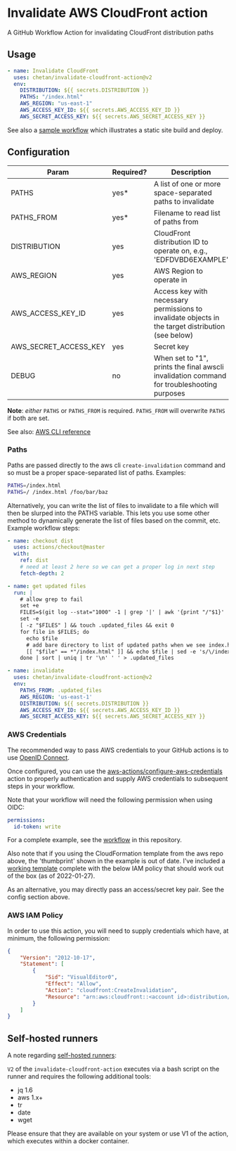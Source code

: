 # Invalidate AWS CloudFront action

A GitHub Workflow Action for invalidating CloudFront distribution paths

## Usage

```yaml
- name: Invalidate CloudFront
  uses: chetan/invalidate-cloudfront-action@v2
  env:
    DISTRIBUTION: ${{ secrets.DISTRIBUTION }}
    PATHS: "/index.html"
    AWS_REGION: "us-east-1"
    AWS_ACCESS_KEY_ID: ${{ secrets.AWS_ACCESS_KEY_ID }}
    AWS_SECRET_ACCESS_KEY: ${{ secrets.AWS_SECRET_ACCESS_KEY }}
```

See also a [sample workflow](./example.yml) which illustrates a static site
build and deploy.

## Configuration

| Param                 | Required? | Description                                                                                        |
| --------------------- | --------- | -------------------------------------------------------------------------------------------------- |
| PATHS                 | yes*      | A list of one or more space-separated paths to invalidate                                          |
| PATHS_FROM            | yes*      | Filename to read list of paths from                                                                |
| DISTRIBUTION          | yes       | CloudFront distribution ID to operate on, e.g., 'EDFDVBD6EXAMPLE'                                  |
| AWS_REGION            | yes       | AWS Region to operate in                                                                           |
| AWS_ACCESS_KEY_ID     | yes       | Access key with necessary permissions to invalidate objects in the target distribution (see below) |
| AWS_SECRET_ACCESS_KEY | yes       | Secret key                                                                                         |
| DEBUG                 | no        | When set to "1", prints the final awscli invalidation command for troubleshooting purposes         |

__Note__: *either* `PATHS` or `PATHS_FROM` is required. `PATHS_FROM` will
overwrite `PATHS` if both are set.

See also: [AWS CLI reference](https://docs.aws.amazon.com/cli/latest/reference/cloudfront/create-invalidation.html)

### Paths

Paths are passed directly to the aws cli `create-invalidation` command and so
must be a proper space-separated list of paths. Examples:

```sh
PATHS=/index.html
PATHS=/ /index.html /foo/bar/baz
```

Alternatively, you can write the list of files to invalidate to a file which
will then be slurped into the PATHS variable. This lets you use some other
method to dynamically generate the list of files based on the commit, etc.
Example workflow steps:

```yaml
- name: checkout dist
  uses: actions/checkout@master
  with:
    ref: dist
    # need at least 2 here so we can get a proper log in next step
    fetch-depth: 2

- name: get updated files
  run: |
    # allow grep to fail
    set +e
    FILES=$(git log --stat="1000" -1 | grep '|' | awk '{print "/"$1}' | grep -e '\.html$')
    set -e
    [ -z "$FILES" ] && touch .updated_files && exit 0
    for file in $FILES; do
      echo $file
      # add bare directory to list of updated paths when we see index.html
      [[ "$file" == *"/index.html" ]] && echo $file | sed -e 's/\/index.html$/\//'
    done | sort | uniq | tr '\n' ' ' > .updated_files

- name: invalidate
  uses: chetan/invalidate-cloudfront-action@v2
  env:
    PATHS_FROM: .updated_files
    AWS_REGION: 'us-east-1'
    DISTRIBUTION: ${{ secrets.DISTRIBUTION }}
    AWS_ACCESS_KEY_ID: ${{ secrets.AWS_ACCESS_KEY_ID }}
    AWS_SECRET_ACCESS_KEY: ${{ secrets.AWS_SECRET_ACCESS_KEY }}
```

### AWS Credentials

The recommended way to pass AWS credentials to your GitHub actions is to use
[OpenID
Connect](https://docs.github.com/en/actions/deployment/security-hardening-your-deployments/configuring-openid-connect-in-amazon-web-services).

Once configured, you can use the
[aws-actions/configure-aws-credentials](https://github.com/aws-actions/configure-aws-credentials)
action to properly authentication and supply AWS credentials to subsequent steps
in your workflow.

Note that your workflow will need the following permission when using OIDC:

```yaml
permissions:
  id-token: write
```

For a complete example, see the [workflow](./.github/workflows/tests.yml) in
this repository.

Also note that if you using the CloudFormation template from the aws repo above,
the 'thumbprint' shown in the example is out of date. I've included a [working
template](./docs/github-oidc.yaml) complete with the below IAM policy that
should work out of the box (as of 2022-01-27).

As an alternative, you may directly pass an access/secret key pair. See the
config section above.

### AWS IAM Policy

In order to use this action, you will need to supply credentials which have, at minimum, the following permission:

```json
{
    "Version": "2012-10-17",
    "Statement": [
        {
            "Sid": "VisualEditor0",
            "Effect": "Allow",
            "Action": "cloudfront:CreateInvalidation",
            "Resource": "arn:aws:cloudfront::<account id>:distribution/<distribution ID>"
        }
    ]
}
```

## Self-hosted runners

A note regarding [self-hosted
runners](https://docs.github.com/en/actions/hosting-your-own-runners/about-self-hosted-runners):

`V2` of the `invalidate-cloudfront-action` executes via a bash script on the
runner and requires the following additional tools:

- jq 1.6
- aws 1.x+
- tr
- date
- wget

Please ensure that they are available on your system or use V1 of the action,
which executes within a docker container.
